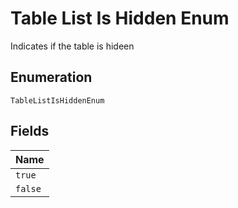 
# Table List Is Hidden Enum

Indicates if the table is hideen

## Enumeration

`TableListIsHiddenEnum`

## Fields

| Name |
|  --- |
| `true` |
| `false` |


